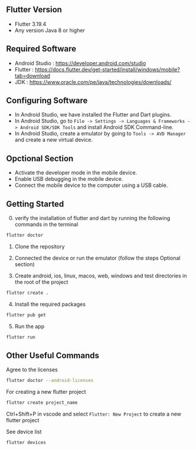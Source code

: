 ## Flutter Version

- Flutter 3.19.4
- Any version Java 8 or higher

## Required Software

- Android Studio : https://developer.android.com/studio
- Flutter : https://docs.flutter.dev/get-started/install/windows/mobile?tab=download
- JDK : https://www.oracle.com/pe/java/technologies/downloads/

## Configuring Software

- In Android Studio, we have installed the Flutter and Dart plugins.
- In Android Studio, go to `File -> Settings -> Languages & Frameworks -> Android SDK/SDK Tools` and install Android SDK Command-line.
- In Android Studio, create a emulator by going to `Tools -> AVD Manager` and create a new virtual device.

## Opctional Section

- Activate the developer mode in the mobile device.
- Enable USB debugging in the mobile device.
- Connect the mobile device to the computer using a USB cable.

## Getting Started

0. verify the installation of flutter and dart by running the following commands in the terminal

```bash
flutter doctor
```

1. Clone the repository

2. Connected the device or run the emulator (follow the steps Optional section)

3. Create android, ios, linux, macos, web, windows and test directories in the root of the project

```bash
flutter create .
```

4. Install the required packages

```bash
flutter pub get
```
5. Run the app

```bash
flutter run
```

## Other Useful Commands

Agree to the licenses

```bash
flutter doctor --android-licenses
```

For creating a new flutter project

```bash
flutter create project_name
```
Ctrl+Shift+P in vscode and select `Flutter: New Project` to create a new flutter project

See device list

```bash
flutter devices
```